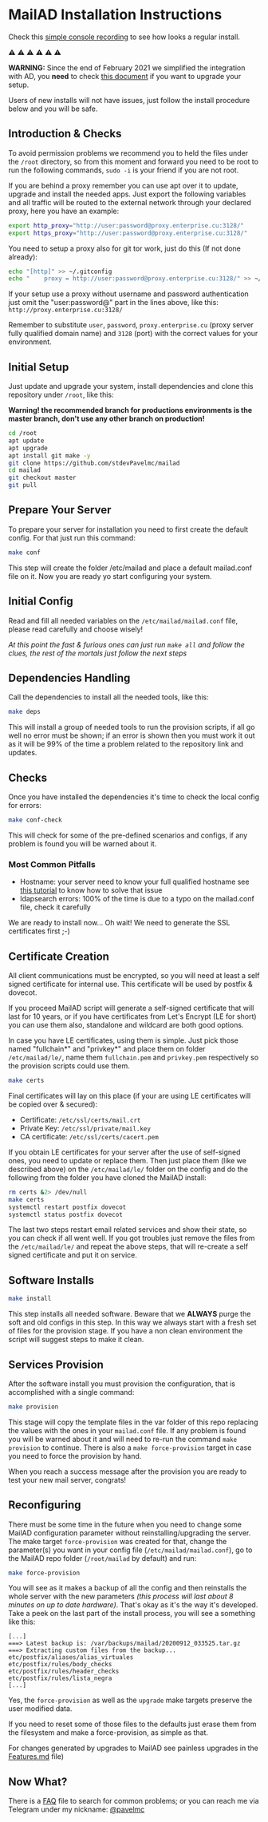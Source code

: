 # MailAD Installation Instructions

Check this [simple console recording](https://asciinema.org/a/fD1LuVLfeb8RPCHOIgbR1J9d8) to see how looks a regular install.

⚠️ ⚠️ ⚠️ ⚠️ ⚠️ ⚠️

**WARNING:** Since the end of February 2021 we simplified the integration with AD, you **need** to check [this document](Simplify-AD-config.md) if you want to upgrade your setup.

Users of new installs will not have issues, just follow the install procedure below and you will be safe.

## Introduction & Checks

To avoid permission problems we recommend you to held the files under the `/root` directory, so from this moment and forward you need to be root to run the following commands, `sudo -i` is your friend if you are not root.

If you are behind a proxy remember you can use apt over it to update, upgrade and install the needed apps. Just export the following variables and all traffic will be routed to the external network through your declared proxy, here you have an example:

``` sh
export http_proxy="http://user:password@proxy.enterprise.cu:3128/"
export https_proxy="http://user:password@proxy.enterprise.cu:3128/"
```

You need to setup a proxy also for git tor work, just do this (If not done already):

``` sh
echo "[http]" >> ~/.gitconfig
echo "    proxy = http://user:password@proxy.enterprise.cu:3128/" >> ~/.gitconfig
```

If your setup use a proxy without username and password authentication just omit the "user:password@" part in the lines above, like this: `http://proxy.enterprise.cu:3128/`

Remember to substitute `user`, `password`, `proxy.enterprise.cu` (proxy server fully qualified domain name) and `3128` (port) with the correct values for your environment.

## Initial Setup

Just update and upgrade your system, install dependencies and clone this repository under `/root`, like this:

**Warning! the recommended branch for productions environments is the master branch, don't use any other branch on production!**

``` sh
cd /root
apt update
apt upgrade
apt install git make -y
git clone https://github.com/stdevPavelmc/mailad
cd mailad
git checkout master
git pull
```

## Prepare Your Server

To prepare your server for installation you need to first create the default config. For that just run this command:

``` sh
make conf
```

This step will create the folder /etc/mailad and place a default mailad.conf file on it. Now you are ready yo start configuring your system.

## Initial Config

Read and fill all needed variables on the `/etc/mailad/mailad.conf` file, please read carefully and choose wisely!

_At this point the fast & furious ones can just run `make all` and follow the clues, the rest of the mortals just follow the next steps_

## Dependencies Handling

Call the dependencies to install all the needed tools, like this:

``` sh
make deps
```

This will install a group of needed tools to run the provision scripts, if all go well no error must be shown; if an error is shown then you must work it out as it will be 99% of the time a problem related to the repository link and updates.

## Checks

Once you have installed the dependencies it's time to check the local config for errors:

``` sh
make conf-check
```

This will check for some of the pre-defined scenarios and configs, if any problem is found you will be warned about it.

### Most Common Pitfalls

- Hostname: your server need to know your full qualified hostname see [this tutorial](https://gridscale.io/en/community/tutorials/hostname-fqdn-ubuntu/) to know how to solve that issue
- ldapsearch errors: 100% of the time is due to a typo on the mailad.conf file, check it carefully

We are ready to install now... Oh wait! We need to generate the SSL certificates first ;-)

## Certificate Creation

All client communications must be encrypted, so you will need at least a self signed certificate for internal use. This certificate will be used by postfix & dovecot.

If you proceed MailAD script will generate a self-signed certificate that will last for 10 years, or if you have certificates from Let's Encrypt (LE for short) you can use them also, standalone and wildcard are both good options.

In case you have LE certificates, using them is simple. Just pick those named "fullchain*" and "privkey*" and place them on folder `/etc/mailad/le/`, name them `fullchain.pem` and `privkey.pem` respectively so the provision scripts could use them.

``` sh
make certs
```

Final certificates will lay on this place (if your are using LE certificates will be copied over & secured):

- Certificate: `/etc/ssl/certs/mail.crt`
- Private Key: `/etc/ssl/private/mail.key`
- CA certificate: `/etc/ssl/certs/cacert.pem`

If you obtain LE certificates for your server after the use of self-signed ones, you need to update or replace them. Then just place them (like we described above) on the `/etc/mailad/le/` folder on the config and do the following from the folder you have cloned the MailAD install:

``` sh
rm certs &2> /dev/null
make certs
systemctl restart postfix dovecot
systemctl status postfix dovecot
```

The last two steps restart email related services and show their state, so you can check if all went well. If you got troubles just remove the files from the `/etc/mailad/le/` and repeat the above steps, that will re-create a self signed certificate and put it on service.

## Software Installs

``` sh
make install
```

This step installs all needed software. Beware that we **ALWAYS** purge the soft and old configs in this step. In this way we always start with a fresh set of files for the provision stage. If you have a non clean environment the script will suggest steps to make it clean.

## Services Provision

After the software install you must provision the configuration, that is accomplished with a single command:

``` sh
make provision
```

This stage will copy the template files in the var folder of this repo replacing the values with the ones in your `mailad.conf` file. If any problem is found you will be warned about it and will need to re-run the command `make provision` to continue. There is also a `make force-provision` target in case you need to force the provision by hand.

When you reach a success message after the provision you are ready to test your new mail server, congrats!

## Reconfiguring

There must be some time in the future when you need to change some MailAD configuration parameter without reinstalling/upgrading the server. The make target `force-provision` was created for that, change the parameter(s) you want in your config file (`/etc/mailad/mailad.conf`), go to the MailAD repo folder (`/root/mailad` by default) and run:

``` sh
make force-provision
```

You will see as it makes a backup of all the config and then reinstalls the whole server with the new parameters _(this process will last about 8 minutes on up to date hardware)_. That's okay as it's the way it's developed. Take a peek on the last part of the install process, you will see a something like this:

```
[...]
===> Latest backup is: /var/backups/mailad/20200912_033525.tar.gz
===> Extracting custom files from the backup...
etc/postfix/aliases/alias_virtuales
etc/postfix/rules/body_checks
etc/postfix/rules/header_checks
etc/postfix/rules/lista_negra
[...]
```

Yes, the `force-provision` as well as the `upgrade` make targets preserve the user modified data.

If you need to reset some of those files to the defaults just erase them from the filesystem and make a force-provision, as simple as that.

For changes generated by upgrades to MailAD see painless upgrades in the [Features.md](Features.md#painless-upgrades) file)

## Now What?

There is a [FAQ](FAQ.md) file to search for common problems; or you can reach me via Telegram under my nickname: [@pavelmc](https://t.me/pavelmc)

